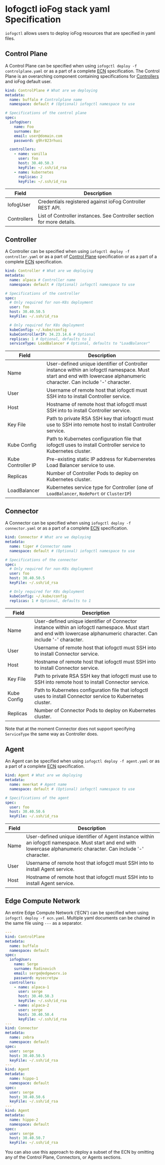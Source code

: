# Iofogctl ioFog stack yaml Specification

`iofogctl` allows users to deploy ioFog resources that are specified in yaml files.

## Control Plane

A Control Plane can be specified when using `iofogctl deploy -f controlplane.yaml` or as a part of a complete [ECN](#edge-compute-network) specification. The Control Plane is an overarching component containing specifications for [Controllers](#controller) and ioFog default user.

```yaml
kind: ControlPlane # What are we deploying
metadata:
  name: buffalo # Controlplane name
  namespace: default # (Optional) iofogctl namespace to use

# Specifications of the control plane
spec:
  iofogUser:
    name: Foo
    surname: Bar
    email: user@domain.com
    password: g9hr823rhuoi

  controllers:
    - name: vanilla
      user: foo
      host: 30.40.50.3
      keyFile: ~/.ssh/id_rsa
    - name: kubernetes
      replicas: 2
      keyFile: ~/.ssh/id_rsa
```

| Field       | Description                                                            |
| ----------- | ---------------------------------------------------------------------- |
| IofogUser   | Credentials registered against ioFog Controller REST API.              |
| Controllers | List of Controller instances. See Controller section for more details. |

## Controller

A Controller can be specified when using `iofogctl deploy -f controller.yaml` or as a part of [Control Plane](#control-plane) specification or as a part of a complete [ECN](#edge-compute-network) specification.

```yaml
kind: Controller # What are we deploying
metadata:
  name: alpaca # Controller name
  namespace: default # (Optional) iofogctl namespace to use

# Specifications of the controller
spec:
  # Only required for non-K8s deployment
  user: foo
  host: 30.40.50.5
  keyFile: ~/.ssh/id_rsa

  # Only required for K8s deployment
  kubeConfig: ~/.kube/config
  kubeControllerIP: 34.23.14.6 # Optional
  replicas: 1 # Optional, defaults to 1
  serviceType: LoadBalancer # Optional, defaults to "LoadBalancer"
```

| Field              | Description                                                                                                                                                              |
| ------------------ | ------------------------------------------------------------------------------------------------------------------------------------------------------------------------ |
| Name               | User-defined unique identifier of Controller instance within an iofogctl namespace. Must start and end with lowercase alphanumeric character. Can include '-' character. |
| User               | Username of remote host that iofogctl must SSH into to install Controller service.                                                                                       |
| Host               | Hostname of remote host that iofogctl must SSH into to install Controller service.                                                                                       |
| Key File           | Path to private RSA SSH key that iofogctl must use to SSH into remote host to install Controller service.                                                                |
| Kube Config        | Path to Kubernetes configuration file that iofogctl uses to install Controller service to Kubernetes cluster.                                                            |
| Kube Controller IP | Pre-existing static IP address for Kuberneretes Load Balancer service to use.                                                                                            |
| Replicas           | Number of Controller Pods to deploy on Kubernetes cluster.                                                                                                               |
| LoadBalancer       | Kubernetes service type for Controller (one of `LoadBalancer`, `NodePort` or `ClusterIP`)                                                                                |

## Connector

A Connector can be specified when using `iofogctl deploy -f connector.yaml` or as a part of a complete [ECN](#edge-compute-network) specification.

```yaml
kind: Connector # What are we deploying
metadata:
  name: tiger # Connector name
  namespace: default # (Optional) iofogctl namespace to use

# Specifications of the connector
spec:
  # Only required for non-K8s deployment
  user: foo
  host: 30.40.50.5
  keyFile: ~/.ssh/id_rsa

  # Only required for K8s deployment
  kubeConfig: ~/.kube/config
  replicas: 1 # Optional, defaults to 1
```

| Field       | Description                                                                                                                                                             |
| ----------- | ----------------------------------------------------------------------------------------------------------------------------------------------------------------------- |
| Name        | User-defined unique identifier of Connector instance within an iofogctl namespace. Must start and end with lowercase alphanumeric character. Can include '-' character. |
| User        | Username of remote host that iofogctl must SSH into to install Connector service.                                                                                       |
| Host        | Hostname of remote host that iofogctl must SSH into to install Connector service.                                                                                       |
| Key File    | Path to private RSA SSH key that iofogctl must use to SSH into remote host to install Connector service.                                                                |
| Kube Config | Path to Kubernetes configuration file that iofogctl uses to install Connector service to Kubernetes cluster.                                                            |
| Replicas    | Number of Connector Pods to deploy on Kubernetes cluster.                                                                                                               |

Note that at the moment Connector does not support specifying `ServiceType` the same way as Controller does.

## Agent

An Agent can be specified when using `iofogctl deploy -f agent.yaml` or as a part of a complete [ECN](#edge-compute-network) specification.

```yaml
kind: Agent # What are we deploying
metadata:
  name: meerkat # Agent name
  namespace: default # (Optional) iofogctl namespace to use

# Specifications of the agent
spec:
  user: foo
  host: 30.40.50.6
  keyFile: ~/.ssh/id_rsa
```

| Field | Description                                                                                                                                                         |
| ----- | ------------------------------------------------------------------------------------------------------------------------------------------------------------------- |
| Name  | User-defined unique identifier of Agent instance within an iofogctl namespace. Must start and end with lowercase alphanumeric character. Can include '-' character. |
| User  | Username of remote host that iofogctl must SSH into to install Agent service.                                                                                       |
| Host  | Hostname of remote host that iofogctl must SSH into to install Agent service.                                                                                       |

## Edge Compute Network

An entire Edge Compute Network ('ECN') can be specified when using `iofogctl deploy -f ecn.yaml`. Multiple yaml documents can be chained in the same file using `---` as a separator.

```yaml
---
kind: ControlPlane
metadata:
  name: buffalo
  namespace: default
spec:
  iofogUser:
    name: Serge
    surname: Radinovich
    email: serge@edgeworx.io
    password: mysecretpw
  controllers:
    - name: alpaca-1
      user: serge
      host: 30.40.50.3
      keyFile: ~/.ssh/id_rsa
    - name: alpaca-2
      user: serge
      host: 30.40.50.4
      keyFile: ~/.ssh/id_rsa
---
kind: Connector
metadata:
  name: zebra
  namespace: default
spec:
  user: serge
  host: 30.40.50.5
  keyFile: ~/.ssh/id_rsa
---
kind: Agent
metadata:
  name: hippo-1
  namespace: default
spec:
  user: serge
  host: 30.40.50.6
  keyFile: ~/.ssh/id_rsa
---
kind: Agent
metadata:
  name: hippo-2
  namespace: default
spec:
  user: serge
  host: 30.40.50.7
  keyFile: ~/.ssh/id_rsa
```

You can also use this approach to deploy a subset of the ECN by omitting any of the Control Plane, Connectors, or Agents sections.
